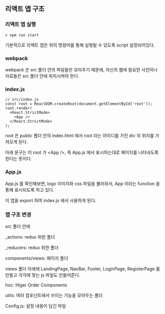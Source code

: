 ## 리액트 앱 구조

### 리액트 앱 실행

```
> npm run start
```

기본적으로 리액트 앱은 위의 명령어를 통해 실행될 수 있도록 script 설정되어있다.

### webpack

webpack 은 src 폴더 안의 파일들만 모아주기 때문에, 자신의 웹에 필요한 사진이나 자료들은 src 폴더 안에 위치시켜야 한다.

### index.js

```
// src/index.js
const root = ReactDOM.createRoot(document.getElementById('root'));
root.render(
  <React.StrictMode>
    <App />
  </React.StrictMode>
);
```

root 은 public 폴더 안의 index.html 에서 root 라는 아이디를 가진 div 의 위치를 가져오게 된다.

아래 문구는 이 root 가 \<App \/>, 즉 App.js 에서 표시하는대로 페이지를 나타내도록 한다는 뜻이다.

### App.js

App.js 를 확인해보면, logo 이미지와 css 파일을 불러와서, App 이라는 function 을 통해 표시되도록 하고 있다.

이 앱을 export 하여 index.js 에서 사용하게 된다.

### 앱 구조 변경

src 폴더 안에

_actions: redux 위한 폴더

_reducers: redux 위한 폴더

components/views: 페이지 폴더

views 폴더 아래에 LandingPage, NavBar, Footer, LoginPage, RegisterPage 를 만들고 각각에 맞는 js 파일도 만들어준다.

hoc: Higer Order Components

utils: 여러 컴포넌트에서 쓰이는 기능을 모아두는 폴더

Config.js: 설정 내용이 담긴 파일


